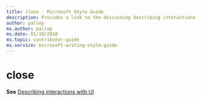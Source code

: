 ```yaml
---
title: close - Microsoft Style Guide
description: Provides a link to the discussing describing interactions with UI topic.
author: pallep
ms.author: pallep
ms.date: 01/19/2018
ms.topic: contributor-guide
ms.service: microsoft-writing-style-guide
---
```


# close

**See** [Describing interactions with UI](~/procedures-instructions/describing-interactions-with-ui.md)
